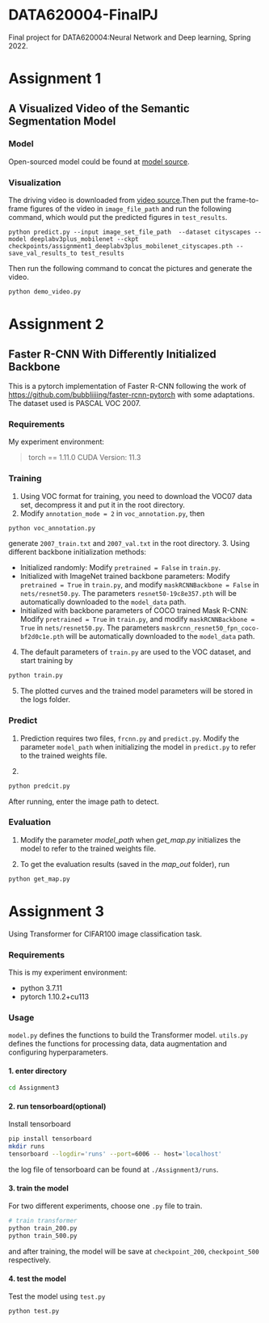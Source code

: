 # DATA620004-FinalPJ
Final project for DATA620004:Neural Network and Deep learning, Spring 2022.

# **Assignment 1**
## **A Visualized Video of the Semantic Segmentation Model**

### **Model**

Open-sourced model could be found at [model source](https://github.com/VainF/DeepLabV3Plus-Pytorch). 

### **Visualization**

The driving video is downloaded from [video source](https://www.cityscapes-dataset.com/file-handling/?packageID=12).Then put the frame-to-frame figures of the video in `image_file_path` and run the following command, which would put the predicted figures in `test_results`.

```shell
python predict.py --input image_set_file_path  --dataset cityscapes --model deeplabv3plus_mobilenet --ckpt checkpoints/assignment1_deeplabv3plus_mobilenet_cityscapes.pth --save_val_results_to test_results
```

Then run the following command to concat the pictures and generate the video.

```python
python demo_video.py
```

# **Assignment 2**

## **Faster R-CNN With Differently Initialized Backbone**
This is a pytorch implementation of Faster R-CNN following the work of https://github.com/bubbliiiing/faster-rcnn-pytorch with some adaptations. The dataset used is PASCAL VOC 2007.

### **Requirements**
My experiment environment:
>torch == 1.11.0 CUDA Version: 11.3

### **Training**
1. Using VOC format for training, you need to download the VOC07 data set, decompress it and put it in the root directory.
2. Modify `annotation_mode = 2` in `voc_annotation.py`, then
```bash
python voc_annotation.py
```
generate `2007_train.txt` and `2007_val.txt` in the root directory.
3. Using different backbone initialization methods:
* Initialized randomly: Modify `pretrained = False` in `train.py`.
* Initialized with ImageNet trained backbone parameters: Modify `pretrained = True` in `train.py`, and modify `maskRCNNBackbone = False` in `nets/resnet50.py`. The parameters `resnet50-19c8e357.pth` will be automatically downloaded to the `model_data` path. 
* Initialized with backbone parameters of COCO trained Mask R-CNN: Modify `pretrained = True` in `train.py`, and modify `maskRCNNBackbone = True` in `nets/resnet50.py`. The parameters `maskrcnn_resnet50_fpn_coco-bf2d0c1e.pth` will be automatically downloaded to the `model_data` path. 
4. The default parameters of `train.py` are used to the VOC dataset, and start training by
```bash
python train.py
```
5. The plotted curves and the trained model parameters will be stored in the logs folder.

### **Predict**
1. Prediction requires two files, `frcnn.py` and `predict.py`. Modify the parameter `model_path` when initializing the model in `predict.py` to refer to the trained weights file.

2. 
```bash
python predcit.py
```
After running, enter the image path to detect.

### **Evaluation**
1. Modify the parameter *model_path* when *get_map.py* initializes the model to refer to the trained weights file.
 
2. To get the evaluation results (saved in the *map_out* folder), run
```bash
python get_map.py
```

# **Assignment 3**

Using Transformer for CIFAR100 image classification task.

### **Requirements**
This is my experiment environment:
- python 3.7.11
- pytorch 1.10.2+cu113

### **Usage**
`model.py` defines the functions to build the Transformer model. `utils.py` defines the functions for processing data, data augmentation and configuring hyperparameters.
#### **1. enter directory**
```bash
cd Assignment3
```

#### **2. run tensorboard(optional)**
Install tensorboard
```bash
pip install tensorboard
mkdir runs
tensorboard --logdir='runs' --port=6006 -- host='localhost'
```
the log file of  tensorboard can be found at `./Assignment3/runs`.

#### **3. train the model**
For two different experiments, choose one `.py` file to train.
```bash
# train transformer
python train_200.py 
python train_500.py 
```
and after training, the model will be save at `checkpoint_200`, `checkpoint_500` respectively.


#### **4. test the model**
Test the model using `test.py`
```bash
python test.py 
```

